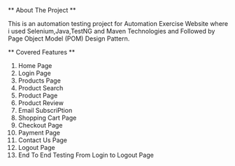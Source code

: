 ** About The Project **

This is an automation testing project for Automation Exercise Website
where i used Selenium,Java,TestNG and Maven Technologies and Followed by Page Object Model (POM) Design Pattern.

** Covered Features **

1. Home Page 
2. Login Page
3. Products Page
4. Product Search
5. Product Page
6. Product Review
7. Email SubscriPtion
8. Shopping Cart Page
9. Checkout Page
10. Payment Page
11. Contact Us Page
12. Logout Page 
13. End To End Testing From Login to Logout Page

